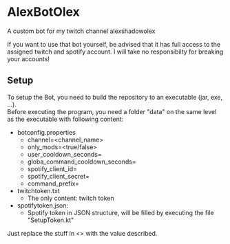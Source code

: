 # AlexBotOlex
A custom bot for my twitch channel alexshadowolex

If you want to use that bot yourself, be advised that it has full access to the assigned twitch and spotify account. I will take no responsibilty for breaking your accounts!

## Setup
To setup the Bot, you need to build the repository to an executable (jar, exe, ...).<br>
Before executing the program, you need a folder "data" on the same level as the executable with following content:
* botconfig.properties
  * channel=<channel_name>
  * only_mods=<true/false>
  * user_cooldown_seconds=<cooldown in seconds for a user after using a command>
  * globa_command_cooldown_seconds=<cooldown in seconds for command after usage>
  * spotify_client_id=<spotify client id>
  * spotify_client_secret=<spotify client secret>
  * command_prefix=<prefix for commands>
* twitchtoken.txt
  * The only content: twitch token
* spotifytoken.json:
  * Spotify token in JSON structure, will be filled by executing the file "SetupToken.kt"

Just replace the stuff in <> with the value described.